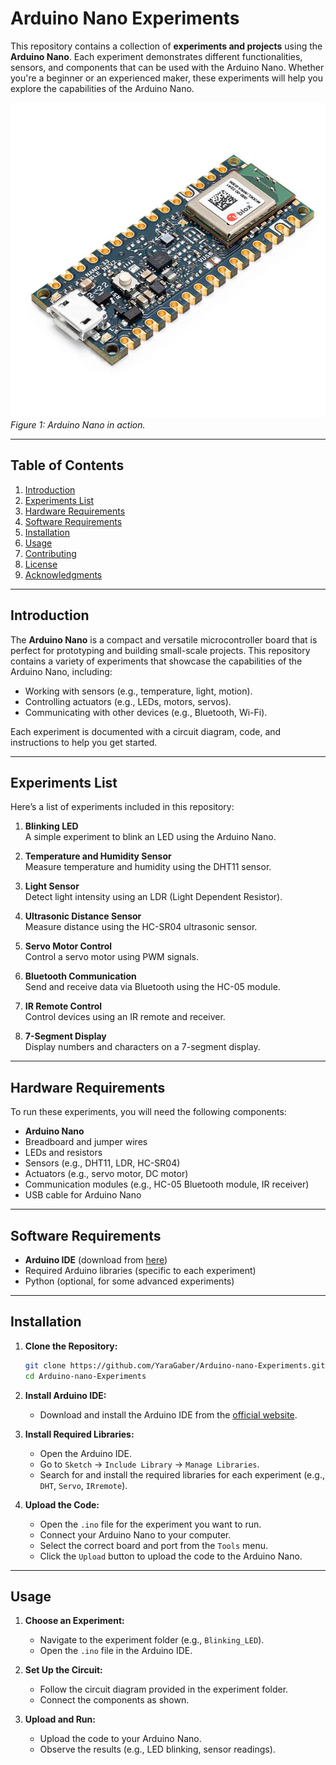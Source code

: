 
# Arduino Nano Experiments

This repository contains a collection of **experiments and projects** using the **Arduino Nano**. Each experiment demonstrates different functionalities, sensors, and components that can be used with the Arduino Nano. Whether you're a beginner or an experienced maker, these experiments will help you explore the capabilities of the Arduino Nano.

![Arduino Nano](https://github.com/YaraGaber/Arduino-nano-Experiments/blob/main/Arduino%20Nano%2033%20BLE%20Rev2.jpg)  
*Figure 1: Arduino Nano in action.*

---

## Table of Contents
1. [Introduction](#introduction)
2. [Experiments List](#experiments-list)
3. [Hardware Requirements](#hardware-requirements)
4. [Software Requirements](#software-requirements)
5. [Installation](#installation)
6. [Usage](#usage)
7. [Contributing](#contributing)
8. [License](#license)
9. [Acknowledgments](#acknowledgments)

---

## Introduction
The **Arduino Nano** is a compact and versatile microcontroller board that is perfect for prototyping and building small-scale projects. This repository contains a variety of experiments that showcase the capabilities of the Arduino Nano, including:
- Working with sensors (e.g., temperature, light, motion).
- Controlling actuators (e.g., LEDs, motors, servos).
- Communicating with other devices (e.g., Bluetooth, Wi-Fi).

Each experiment is documented with a circuit diagram, code, and instructions to help you get started.

---

## Experiments List
Here’s a list of experiments included in this repository:

1. **Blinking LED**  
   A simple experiment to blink an LED using the Arduino Nano.

2. **Temperature and Humidity Sensor**  
   Measure temperature and humidity using the DHT11 sensor.

3. **Light Sensor**  
   Detect light intensity using an LDR (Light Dependent Resistor).

4. **Ultrasonic Distance Sensor**  
   Measure distance using the HC-SR04 ultrasonic sensor.

5. **Servo Motor Control**  
   Control a servo motor using PWM signals.

6. **Bluetooth Communication**  
   Send and receive data via Bluetooth using the HC-05 module.

7. **IR Remote Control**  
   Control devices using an IR remote and receiver.

8. **7-Segment Display**  
   Display numbers and characters on a 7-segment display.

---

## Hardware Requirements
To run these experiments, you will need the following components:
- **Arduino Nano**
- Breadboard and jumper wires
- LEDs and resistors
- Sensors (e.g., DHT11, LDR, HC-SR04)
- Actuators (e.g., servo motor, DC motor)
- Communication modules (e.g., HC-05 Bluetooth module, IR receiver)
- USB cable for Arduino Nano

---

## Software Requirements
- **Arduino IDE** (download from [here](https://www.arduino.cc/en/software))
- Required Arduino libraries (specific to each experiment)
- Python (optional, for some advanced experiments)

---

## Installation
1. **Clone the Repository:**
   ```bash
   git clone https://github.com/YaraGaber/Arduino-nano-Experiments.git
   cd Arduino-nano-Experiments
   ```

2. **Install Arduino IDE:**
   - Download and install the Arduino IDE from the [official website](https://www.arduino.cc/en/software).

3. **Install Required Libraries:**
   - Open the Arduino IDE.
   - Go to `Sketch` -> `Include Library` -> `Manage Libraries`.
   - Search for and install the required libraries for each experiment (e.g., `DHT`, `Servo`, `IRremote`).

4. **Upload the Code:**
   - Open the `.ino` file for the experiment you want to run.
   - Connect your Arduino Nano to your computer.
   - Select the correct board and port from the `Tools` menu.
   - Click the `Upload` button to upload the code to the Arduino Nano.

---

## Usage
1. **Choose an Experiment:**
   - Navigate to the experiment folder (e.g., `Blinking_LED`).
   - Open the `.ino` file in the Arduino IDE.

2. **Set Up the Circuit:**
   - Follow the circuit diagram provided in the experiment folder.
   - Connect the components as shown.

3. **Upload and Run:**
   - Upload the code to your Arduino Nano.
   - Observe the results (e.g., LED blinking, sensor readings).

